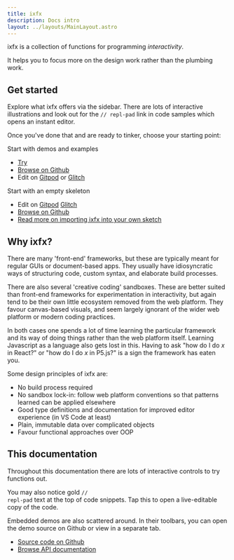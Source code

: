 ```yaml
---
title: ixfx
description: Docs intro
layout: ../layouts/MainLayout.astro
---
```


ixfx is a collection of functions for programming _interactivity_.

It helps you to focus more on the design work rather than the plumbing work.

## Get started

Explore what ixfx offers via the sidebar. There are lots of interactive illustrations and look out for the <code style="color: var(--yellow)">// repl-pad</code> link in code samples which opens an instant editor.

Once you've done that and are ready to tinker, choose your starting point:

Start with demos and examples
- [Try](https://clinth.github.io/ixfx-demos/) 
- [Browse on Github](https://github.com/clinth/ixfx-demos/)
- Edit on [Gitpod](https://gitpod.io/#https://github.com/ClintH/ixfx-demos-npm) or [Glitch](https://glitch.com/edit/#!/ixfx-demos)

Start with an empty skeleton
- Edit on [Gitpod](https://gitpod.io/#https://github.com/ClintH/ixfx-starter)  [Glitch](https://glitch.com/edit/#!/ixfx-starter-url)
- [Browse on Github](https://github.com/ClintH/ixfx-starter)
- [Read more on importing ixfx into your own sketch](./importing/)

## Why ixfx?

There are many 'front-end' frameworks, but these are typically meant for regular
GUIs or document-based apps. They usually have idiosyncratic ways of structuring
code, custom syntax, and elaborate build processes.

There are also several 'creative coding' sandboxes. These are better suited than
front-end frameworks for experimentation in interactivity, but again tend to be
their own little ecosystem removed from the web platform. They favour
canvas-based visuals, and seem largely ignorant of the wider web platform or
modern coding practices.

In both cases one spends a lot of time learning the particular framework and its
way of doing things rather than the web platform itself. Learning Javascript as
a language also gets lost in this. Having to ask "how do I do _x_ in React?" or
"how do I do _x_ in P5.js?" is a sign the framework has eaten you.

Some design principles of ixfx are:

- No build process required
- No sandbox lock-in: follow web platform conventions so that patterns learned
  can be applied elsewhere
- Good type definitions and documentation for improved editor experience (in VS
  Code at least)
- Plain, immutable data over complicated objects
- Favour functional approaches over OOP

## This documentation

Throughout this documentation there are lots of interactive controls to try
functions out.

You may also notice gold <code style="color: var(--yellow)">// repl-pad</code>
text at the top of code snippets. Tap this to open a live-editable copy of the
code.

Embedded demos are also scattered around. In their toolbars, you can open the
demo source on Github or view in a separate tab.

- [Source code on Github](https://github.com/ClintH/ixfx)
- [Browse API documentation](https://clinth.github.io/ixfx/)
